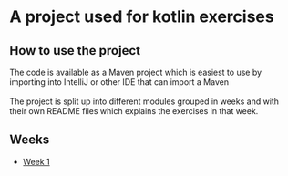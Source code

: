 # A project used for kotlin exercises
## How to use the project
The code is available as a Maven project which is easiest to use by importing into IntelliJ or other IDE that can import a Maven
<br>
<br>
The project is split up into different modules grouped in weeks and with their own README files which explains the exercises in that week.
## Weeks

- [Week 1](week1/README.md)
